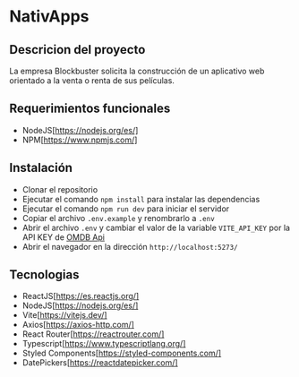 # NativApps

## Descricion del proyecto
La empresa Blockbuster solicita la construcción de un aplicativo web orientado a la venta o renta de sus películas.

## Requerimientos funcionales
- NodeJS[https://nodejs.org/es/]
- NPM[https://www.npmjs.com/]

## Instalación
- Clonar el repositorio
- Ejecutar el comando `npm install` para instalar las dependencias
- Ejecutar el comando `npm run dev` para iniciar el servidor
- Copiar el archivo `.env.example` y renombrarlo a `.env`
- Abrir el archivo `.env` y cambiar el valor de la variable `VITE_API_KEY` por la API KEY de [OMDB Api](https://www.omdbapi.com/apikey.aspx)
- Abrir el navegador en la dirección `http://localhost:5273/`

## Tecnologias
- ReactJS[https://es.reactjs.org/]
- NodeJS[https://nodejs.org/es/]
- Vite[https://vitejs.dev/]
- Axios[https://axios-http.com/]
- React Router[https://reactrouter.com/]
- Typescript[https://www.typescriptlang.org/]
- Styled Components[https://styled-components.com/]
- DatePickers[https://reactdatepicker.com/]

